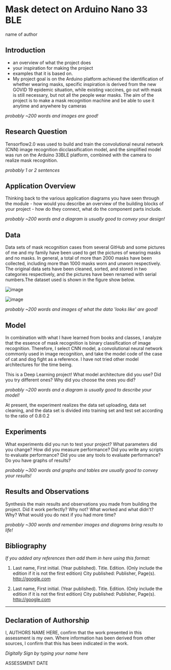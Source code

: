 # Mask detect on Arduino Nano 33 BLE

name of author

## Introduction
- an overview of what the project does
- your inspiration for making the project 
- examples that it is based on. 
- My project goal is on the Arduino platform achieved the identification of whether wearing masks, specific inspiration is derived from the new GOVID 19 epidemic situation, while existing vaccines, go out with mask is still necessary, but not all the people wear masks. The aim of the project is to make a mask recognition machine and be able to use it anytime and anywhere by cameras 

*probably ~200 words and images are good!*

## Research Question
Tensorflow2.0 was used to build and train the convolutional neural network (CNN) image recognition dicclassification model, and the simplified model was run on the Arduino 33BLE platform, combined with the camera to realize mask recognition.

*probably 1 or 2 sentences*

## Application Overview
Thinking back to the various application diagrams you have seen through the module - how would you describe an overview of the building blocks of your project - how do they connect, what do the component parts include.

*probably ~200 words and a diagram is usually good to convey your design!*

## Data
Data sets of mask recognition cases from several GitHub and some pictures of me and my family have been used to get the pictures of wearing masks and no masks. In general, a total of more than 2000 masks have been collected, including more than 1000 masks worn and unworn respectively. The original data sets have been cleaned, sorted, and stored in two categories respectively, and the pictures have been renamed with serial numbers.The dataset used is shown in the figure show below.

![image](https://user-images.githubusercontent.com/72681393/109654824-9da74880-7b9d-11eb-978e-268413a3e475.png)

![image](https://user-images.githubusercontent.com/72681393/109654835-a435c000-7b9d-11eb-96ec-9f1e51f91cda.png)


*probably ~200 words and images of what the data 'looks like' are good!*

## Model
In combination with what I have learned from books and classes, I analyze that the essence of mask recognition is binary classification of image recognition. Therefore, I select CNN model, a convolutional neural network commonly used in image recognition, and take the model code of the case of cat and dog fight as a reference. I have not tried other model architectures for the time being.

This is a Deep Learning project! What model architecture did you use? Did you try different ones? Why did you choose the ones you did?

*probably ~200 words and a diagram is usually good to describe your model!*

At present, the experiment realizes the data set uploading, data set cleaning, and the data set is divided into training set and test set according to the ratio of 0.8:0.2

## Experiments
What experiments did you run to test your project? What parameters did you change? How did you measure performance? Did you write any scripts to evaluate performance? Did you use any tools to evaluate performance? Do you have graphs of results? 

*probably ~300 words and graphs and tables are usually good to convey your results!*

## Results and Observations
Synthesis the main results and observations you made from building the project. Did it work perfectly? Why not? What worked and what didn't? Why? What would you do next if you had more time?  

*probably ~300 words and remember images and diagrams bring results to life!*

## Bibliography
*If you added any references then add them in here using this format:*

1. Last name, First initial. (Year published). Title. Edition. (Only include the edition if it is not the first edition) City published: Publisher, Page(s). http://google.com

2. Last name, First initial. (Year published). Title. Edition. (Only include the edition if it is not the first edition) City published: Publisher, Page(s). http://google.com

----

## Declaration of Authorship

I, AUTHORS NAME HERE, confirm that the work presented in this assessment is my own. Where information has been derived from other sources, I confirm that this has been indicated in the work.


*Digitally Sign by typing your name here*

ASSESSMENT DATE
